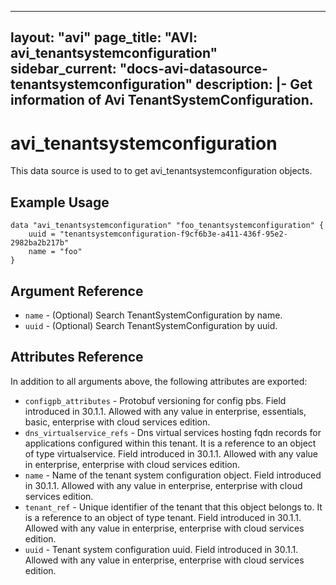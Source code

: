 <!--
    Copyright 2021 VMware, Inc.
    SPDX-License-Identifier: Mozilla Public License 2.0
-->
---
layout: "avi"
page_title: "AVI: avi_tenantsystemconfiguration"
sidebar_current: "docs-avi-datasource-tenantsystemconfiguration"
description: |-
  Get information of Avi TenantSystemConfiguration.
---

# avi_tenantsystemconfiguration

This data source is used to to get avi_tenantsystemconfiguration objects.

## Example Usage

```hcl
data "avi_tenantsystemconfiguration" "foo_tenantsystemconfiguration" {
    uuid = "tenantsystemconfiguration-f9cf6b3e-a411-436f-95e2-2982ba2b217b"
    name = "foo"
}
```

## Argument Reference

* `name` - (Optional) Search TenantSystemConfiguration by name.
* `uuid` - (Optional) Search TenantSystemConfiguration by uuid.

## Attributes Reference

In addition to all arguments above, the following attributes are exported:

* `configpb_attributes` - Protobuf versioning for config pbs. Field introduced in 30.1.1. Allowed with any value in enterprise, essentials, basic, enterprise with cloud services edition.
* `dns_virtualservice_refs` - Dns virtual services hosting fqdn records for applications configured within this tenant. It is a reference to an object of type virtualservice. Field introduced in 30.1.1. Allowed with any value in enterprise, enterprise with cloud services edition.
* `name` - Name of the tenant system configuration object. Field introduced in 30.1.1. Allowed with any value in enterprise, enterprise with cloud services edition.
* `tenant_ref` - Unique identifier of the tenant that this object belongs to. It is a reference to an object of type tenant. Field introduced in 30.1.1. Allowed with any value in enterprise, enterprise with cloud services edition.
* `uuid` - Tenant system configuration uuid. Field introduced in 30.1.1. Allowed with any value in enterprise, enterprise with cloud services edition.

